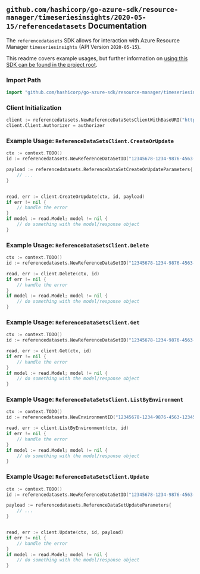 
## `github.com/hashicorp/go-azure-sdk/resource-manager/timeseriesinsights/2020-05-15/referencedatasets` Documentation

The `referencedatasets` SDK allows for interaction with Azure Resource Manager `timeseriesinsights` (API Version `2020-05-15`).

This readme covers example usages, but further information on [using this SDK can be found in the project root](https://github.com/hashicorp/go-azure-sdk/tree/main/docs).

### Import Path

```go
import "github.com/hashicorp/go-azure-sdk/resource-manager/timeseriesinsights/2020-05-15/referencedatasets"
```


### Client Initialization

```go
client := referencedatasets.NewReferenceDataSetsClientWithBaseURI("https://management.azure.com")
client.Client.Authorizer = authorizer
```


### Example Usage: `ReferenceDataSetsClient.CreateOrUpdate`

```go
ctx := context.TODO()
id := referencedatasets.NewReferenceDataSetID("12345678-1234-9876-4563-123456789012", "example-resource-group", "environmentName", "referenceDataSetName")

payload := referencedatasets.ReferenceDataSetCreateOrUpdateParameters{
	// ...
}


read, err := client.CreateOrUpdate(ctx, id, payload)
if err != nil {
	// handle the error
}
if model := read.Model; model != nil {
	// do something with the model/response object
}
```


### Example Usage: `ReferenceDataSetsClient.Delete`

```go
ctx := context.TODO()
id := referencedatasets.NewReferenceDataSetID("12345678-1234-9876-4563-123456789012", "example-resource-group", "environmentName", "referenceDataSetName")

read, err := client.Delete(ctx, id)
if err != nil {
	// handle the error
}
if model := read.Model; model != nil {
	// do something with the model/response object
}
```


### Example Usage: `ReferenceDataSetsClient.Get`

```go
ctx := context.TODO()
id := referencedatasets.NewReferenceDataSetID("12345678-1234-9876-4563-123456789012", "example-resource-group", "environmentName", "referenceDataSetName")

read, err := client.Get(ctx, id)
if err != nil {
	// handle the error
}
if model := read.Model; model != nil {
	// do something with the model/response object
}
```


### Example Usage: `ReferenceDataSetsClient.ListByEnvironment`

```go
ctx := context.TODO()
id := referencedatasets.NewEnvironmentID("12345678-1234-9876-4563-123456789012", "example-resource-group", "environmentName")

read, err := client.ListByEnvironment(ctx, id)
if err != nil {
	// handle the error
}
if model := read.Model; model != nil {
	// do something with the model/response object
}
```


### Example Usage: `ReferenceDataSetsClient.Update`

```go
ctx := context.TODO()
id := referencedatasets.NewReferenceDataSetID("12345678-1234-9876-4563-123456789012", "example-resource-group", "environmentName", "referenceDataSetName")

payload := referencedatasets.ReferenceDataSetUpdateParameters{
	// ...
}


read, err := client.Update(ctx, id, payload)
if err != nil {
	// handle the error
}
if model := read.Model; model != nil {
	// do something with the model/response object
}
```
